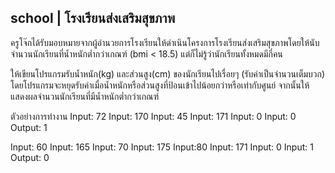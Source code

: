 ## school | โรงเรียนส่งเสริมสุขภาพ
ครูโจ๊กได้รับมอบหมายจากผู้อำนวยการโรงเรียนให้ดำเนินโครงการโรงเรียนส่งเสริมสุขภาพโดยให้นับจำนวนนักเรียนที่น้ำหนักต่ำกว่าเกณฑ์ (bmi < 18.5) แต่ก็ไม่รู้ว่านักเรียนทั้งหมดมีกี่คน

ให้เขียนโปรแกรมรับน้ำหนัก(kg) และส่วนสูง(cm) ของนักเรียนไปเรื่อยๆ (รับค่าเป็นจำนวนเต็มบวก) โดยโปรแกรมจะหยุดรับค่าเมื่อน้ำหนักหรือส่วนสูงที่ป้อนเข้าไปน้อยกว่าหรือเท่ากับศูนย์ จากนั้นให้แสดงผลจำนวนนักเรียนที่มีน้ำหนักต่ำกว่าเกณฑ์

ตัวอย่างการทำงาน
Input: 72
Input: 170
Input: 45
Input: 171
Input: 0
Input: 0
Output: 1

Input: 60
Input: 165
Input: 70
Input: 175
Input:80
Input: 171
Input: 0
Input: 1
Output: 0